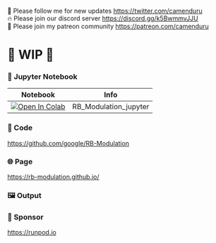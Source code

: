 🐣 Please follow me for new updates https://twitter.com/camenduru <br />
🔥 Please join our discord server https://discord.gg/k5BwmmvJJU <br />
🥳 Please join my patreon community https://patreon.com/camenduru <br />

# 🚦 WIP 🚦

### 🍊 Jupyter Notebook

| Notebook | Info
| --- | --- |
[![Open In Colab](https://colab.research.google.com/assets/colab-badge.svg)](https://colab.research.google.com/github/camenduru/RB-Modulation-jupyter/blob/main/RB_Modulation_jupyter.ipynb) | RB_Modulation_jupyter

### 🧬 Code
https://github.com/google/RB-Modulation

### 🌐 Page
https://rb-modulation.github.io/

### 🖼 Output

### 🏢 Sponsor
https://runpod.io
